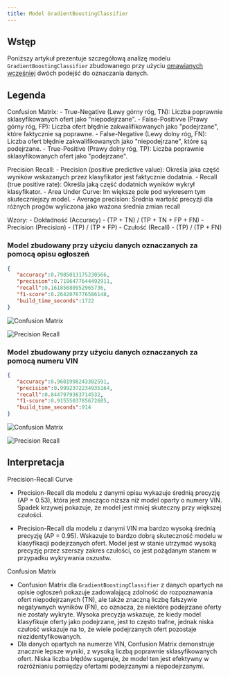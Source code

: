 ```yaml
---
title: Model GradientBoostingClassifier
---
```



## Wstęp

Poniższy artykuł prezentuje szczegółową analizę modelu `GradientBoostingClassifier` zbudowanego przy użyciu [omawianych wcześniej](/d_analiza_modeli_ml/) dwóch podejść do oznaczania danych.

## Legenda

Confusion Matrix:
    - True-Negative (Lewy górny róg, TN): Liczba poprawnie sklasyfikowanych ofert jako "niepodejrzane".
    - False-Positivve (Prawy górny róg, FP): Liczba ofert błędnie zakwalifikowanych jako "podejrzane", które faktycznie są poprawne.
    - False-Negative (Lewy dolny róg, FN): Liczba ofert błędnie zakwalifikowanych jako "niepodejrzane", które są podejrzane.
    - True-Positive (Prawy dolny róg, TP): Liczba poprawnie sklasyfikowanych ofert jako "podejrzane".

Precision Recall:
    - Precision (positive predictive value): Określa jaka część wyników wskazanych przez klasyfikator jest faktycznie dodatnia.
    - Recall (true positive rate): Określa jaką część dodatnich wyników wykrył klasyfikator.
    - Area Under Curve: Im większe pole pod wykresem tym skuteczniejszy model.
    - Average precision: Średnia wartość precyzji dla różnych progów wyliczona jako ważona średnia zmian recall

Wzory:
    - Dokładność (Accuracy) -  (TP + TN) / (TP + TN + FP + FN)
    - Precision (Precision) -  (TP) / (TP + FP)
    - Czułość (Recall) - (TP) / (TP + FN)


### Model zbudowany przy użyciu danych oznaczanych za pomocą opisu ogłoszeń
```json
{
   "accuracy":0.7985013175230566,
   "precision":0.7186477644492911,
   "recall":0.16185680952965736,
   "f1-score":0.2642076776586148,
   "build_time_seconds":1722
}
```

![Confusion Matrix](/assets/confusion_matrix_GradientBoostingClassifier-description.png)

![Precision Recall](/assets/precision_recall_curve_GradientBoostingClassifier-description.png)

### Model zbudowany przy użyciu danych oznaczanych za pomocą numeru VIN

```json
{
   "accuracy":0.9601998243302591,
   "precision":0.9992372234935164,
   "recall":0.8447979363714532,
   "f1-score":0.9155503785672685,
   "build_time_seconds":914
}
```

![Confusion Matrix](/assets/confusion_matrix_GradientBoostingClassifier-vin.png)


![Precision Recall](/assets/precision_recall_curve_GradientBoostingClassifier-vin.png)

## Interpretacja

Precision-Recall Curve

- Precision-Recall dla modelu z danymi opisu wykazuje średnią precyzję (AP = 0.53), która jest znacząco niższa niż model oparty o numery VIN. Spadek krzywej pokazuje, że model jest mniej skuteczny przy większej czułości.

- Precision-Recall dla modelu z danymi VIN ma bardzo wysoką średnią precyzję (AP = 0.95). Wskazuje to bardzo dobrą skuteczność modelu w klasyfikacji podejrzanych ofert. Model jest w stanie utrzymać wysoką precyzję przez szerszy zakres czułości, co jest pożądanym stanem w przypadku wykrywania oszustw.

Confusion Matrix

- Confusion Matrix dla `GradientBoostingClassifier` z danych opartych na opisie ogłoszeń pokazuje zadowalającą zdolność do rozpoznawania ofert niepodejrzanych (TN), ale także znaczną liczbę fałszywie negatywnych wyników (FN), co oznacza, że niektóre podejrzane oferty nie zostały wykryte. Wysoka precyzja wskazuje, że kiedy model klasyfikuje oferty jako podejrzane, jest to często trafne, jednak niska czułość wskazuje na to, że wiele podejrzanych ofert pozostaje niezidentyfikowanych.
- Dla danych opartych na numerze VIN, Confusion Matrix demonstruje znacznie lepsze wyniki, z wysoką liczbą poprawnie sklasyfikowanych ofert. Niska liczba błędów sugeruje, że model ten jest efektywny w rozróżnianiu pomiędzy ofertami podejrzanymi a niepodejrzanymi.
